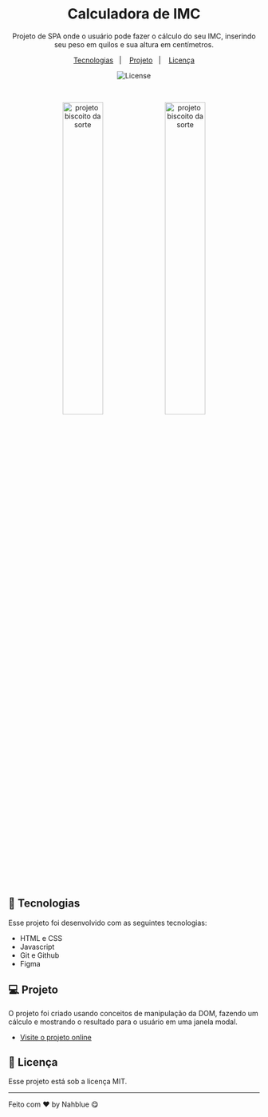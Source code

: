 <h1 align="center">Calculadora de IMC</h1>

<p align="center">
Projeto de SPA onde o usuário pode fazer o cálculo do seu IMC, inserindo seu peso em quilos e sua altura em centímetros.<br/>
</p>

<p align="center">
  <a href="#-tecnologias">Tecnologias</a>&nbsp;&nbsp;&nbsp;|&nbsp;&nbsp;&nbsp;
  <a href="#-projeto">Projeto</a>&nbsp;&nbsp;&nbsp;|&nbsp;&nbsp;&nbsp;
  <a href="#memo-licença">Licença</a>
</p>

<p align="center">
  <img alt="License" src="https://img.shields.io/static/v1?label=license&message=MIT&color=49AA26&labelColor=000000">
</p>

<br>

<p align="center">
  <img alt="projeto biscoito da sorte" src="https://i.imgur.com/0RKtzGw.png" width="40%">
  <img alt="projeto biscoito da sorte" src="https://i.imgur.com/Y34msF6.png" width="40%">
</p>

## 🚀 Tecnologias

Esse projeto foi desenvolvido com as seguintes tecnologias:

- HTML e CSS
- Javascript
- Git e Github
- Figma

## 💻 Projeto

O projeto foi criado usando conceitos de manipulação da DOM, fazendo um cálculo e mostrando o resultado para o usuário em uma janela modal.

- [Visite o projeto online](https://nahblue.github.io/js-imc-calculator/)

## :memo: Licença

Esse projeto está sob a licença MIT.

---

Feito com ♥ by Nahblue 😋
